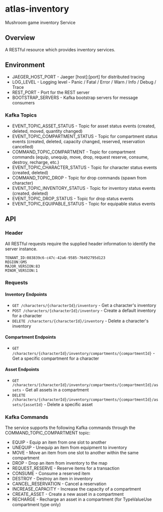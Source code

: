 # atlas-inventory
Mushroom game inventory Service

## Overview

A RESTful resource which provides inventory services.

## Environment

- JAEGER_HOST_PORT - Jaeger [host]:[port] for distributed tracing
- LOG_LEVEL - Logging level - Panic / Fatal / Error / Warn / Info / Debug / Trace
- REST_PORT - Port for the REST server
- BOOTSTRAP_SERVERS - Kafka bootstrap servers for message consumers

### Kafka Topics

- EVENT_TOPIC_ASSET_STATUS - Topic for asset status events (created, deleted, moved, quantity changed)
- EVENT_TOPIC_COMPARTMENT_STATUS - Topic for compartment status events (created, deleted, capacity changed, reserved, reservation cancelled)
- COMMAND_TOPIC_COMPARTMENT - Topic for compartment commands (equip, unequip, move, drop, request reserve, consume, destroy, recharge, etc.)
- EVENT_TOPIC_CHARACTER_STATUS - Topic for character status events (created, deleted)
- COMMAND_TOPIC_DROP - Topic for drop commands (spawn from character)
- EVENT_TOPIC_INVENTORY_STATUS - Topic for inventory status events (created, deleted)
- EVENT_TOPIC_DROP_STATUS - Topic for drop status events
- EVENT_TOPIC_EQUIPABLE_STATUS - Topic for equipable status events

## API

### Header

All RESTful requests require the supplied header information to identify the server instance.

```
TENANT_ID:083839c6-c47c-42a6-9585-76492795d123
REGION:GMS
MAJOR_VERSION:83
MINOR_VERSION:1
```

### Requests

#### Inventory Endpoints

- `GET /characters/{characterId}/inventory` - Get a character's inventory
- `POST /characters/{characterId}/inventory` - Create a default inventory for a character
- `DELETE /characters/{characterId}/inventory` - Delete a character's inventory

#### Compartment Endpoints

- `GET /characters/{characterId}/inventory/compartments/{compartmentId}` - Get a specific compartment for a character

#### Asset Endpoints

- `GET /characters/{characterId}/inventory/compartments/{compartmentId}/assets` - Get all assets in a compartment
- `DELETE /characters/{characterId}/inventory/compartments/{compartmentId}/assets/{assetId}` - Delete a specific asset

### Kafka Commands

The service supports the following Kafka commands through the COMMAND_TOPIC_COMPARTMENT topic:

- EQUIP - Equip an item from one slot to another
- UNEQUIP - Unequip an item from equipment to inventory
- MOVE - Move an item from one slot to another within the same compartment
- DROP - Drop an item from inventory to the map
- REQUEST_RESERVE - Reserve items for a transaction
- CONSUME - Consume a reserved item
- DESTROY - Destroy an item in inventory
- CANCEL_RESERVATION - Cancel a reservation
- INCREASE_CAPACITY - Increase the capacity of a compartment
- CREATE_ASSET - Create a new asset in a compartment
- RECHARGE - Recharge an asset in a compartment (for TypeValueUse compartment type only)
